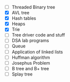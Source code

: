 - [ ] Threaded Binary tree
- [x] AVL tree
- [x] Hash tables
- [x] Heaps
- [x] Trie
- [ ] Tree driver code and stuff
- [ ] DSA lab programs
- [ ] Queue
- [ ] Application of linked lists
- [ ] Huffman algorithm
- [ ] Josephus Problem
- [ ] B tree and B+ tree
- [ ] Splay tree